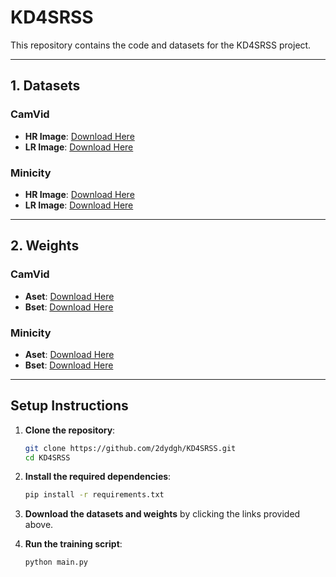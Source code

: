 # KD4SRSS

This repository contains the code and datasets for the KD4SRSS project.

---

## 1. Datasets

### CamVid
- **HR Image**: [Download Here](https://github.com/alexgkendall/SegNet-Tutorial)
- **LR Image**: [Download Here](https://drive.google.com/file/d/1Dvd0yNMRmQjsZNKAHNdNDMj8KRShZy83/view?usp=sharing)

### Minicity
- **HR Image**: [Download Here](https://github.com/VIPriors/vipriors-challenges-toolkit/tree/segmentation/semantic-segmentation)
- **LR Image**: [Download Here](https://drive.google.com/file/d/1DAaderRchoBc1uCvu1hHz_VmQZqtn0CG/view?usp=sharing)

---

## 2. Weights

### CamVid
- **Aset**: [Download Here](https://drive.google.com/drive/folders/1yfWn74q1bGA7SVFDa1tlvbVhS5VaA-b2?usp=sharing)
- **Bset**: [Download Here](https://drive.google.com/drive/folders/1wGp8W9yiBPc7OCMOFbUvBhYXKXkVVrGy?usp=sharing)

### Minicity
- **Aset**: [Download Here](https://drive.google.com/drive/folders/1ghKGAI1fzbjUB7JE_iWZOqA4z5XsE6Xt?usp=sharing)
- **Bset**: [Download Here](https://drive.google.com/drive/folders/1WRTtidXytTiW8asfqtkxxqqBMDD7p6AF?usp=sharing)

---

## Setup Instructions

1) **Clone the repository**:
    ```bash
    git clone https://github.com/2dydgh/KD4SRSS.git
    cd KD4SRSS
    ```

2) **Install the required dependencies**:
    ```bash
    pip install -r requirements.txt
    ```

3) **Download the datasets and weights** by clicking the links provided above.

4) **Run the training script**:
    ```bash
    python main.py
    ```

<!-- ---


## Experimental Results -->
